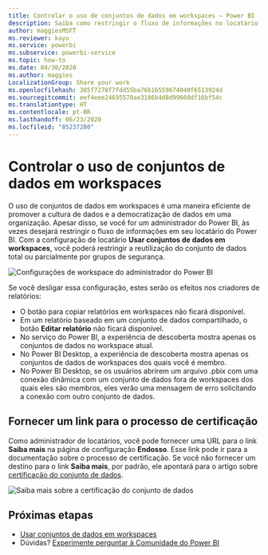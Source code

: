 ```yaml
---
title: Controlar o uso de conjuntos de dados em workspaces – Power BI
description: Saiba como restringir o fluxo de informações no locatário do Power BI.
author: maggiesMSFT
ms.reviewer: kayu
ms.service: powerbi
ms.subservice: powerbi-service
ms.topic: how-to
ms.date: 04/30/2020
ms.author: maggies
LocalizationGroup: Share your work
ms.openlocfilehash: 385f7278f7fdd55ba76b1b559674040f6513924d
ms.sourcegitcommit: eef4eee24695570ae3186b4d8d99660df16bf54c
ms.translationtype: HT
ms.contentlocale: pt-BR
ms.lasthandoff: 06/23/2020
ms.locfileid: "85237280"
---
```

# <a name="control-the-use-of-datasets-across-workspaces"></a>Controlar o uso de conjuntos de dados em workspaces

O uso de conjuntos de dados em workspaces é uma maneira eficiente de promover a cultura de dados e a democratização de dados em uma organização. Apesar disso, se você for um administrador do Power BI, às vezes desejará restringir o fluxo de informações em seu locatário do Power BI. Com a configuração de locatário **Usar conjuntos de dados em workspaces**, você poderá restringir a reutilização do conjunto de dados total ou parcialmente por grupos de segurança.

![Configurações de workspace do administrador do Power BI](media/service-datasets-admin-across-workspaces/power-bi-admin-workspace-settings.png)

Se você desligar essa configuração, estes serão os efeitos nos criadores de relatórios:

- O botão para copiar relatórios em workspaces não ficará disponível. 
- Em um relatório baseado em um conjunto de dados compartilhado, o botão **Editar relatório** não ficará disponível.
- No serviço do Power BI, a experiência de descoberta mostra apenas os conjuntos de dados no workspace atual.
- No Power BI Desktop, a experiência de descoberta mostra apenas os conjuntos de dados de workspaces dos quais você é membro.
- No Power BI Desktop, se os usuários abrirem um arquivo .pbix com uma conexão dinâmica com um conjunto de dados fora de workspaces dos quais eles são membros, eles verão uma mensagem de erro solicitando a conexão com outro conjunto de dados.

## <a name="provide-a-link-for-the-certification-process"></a>Fornecer um link para o processo de certificação

Como administrador de locatários, você pode fornecer uma URL para o link **Saiba mais** na página de configuração **Endosso**.  Esse link pode ir para a documentação sobre o processo de certificação. Se você não fornecer um destino para o link **Saiba mais**, por padrão, ele apontará para o artigo sobre [certificação do conjunto de dados](service-datasets-certify.md).

![Saiba mais sobre a certificação do conjunto de dados](media/service-datasets-certify-promote/power-bi-dataset-learn-more-certification.png)

## <a name="next-steps"></a>Próximas etapas

- [Usar conjuntos de dados em workspaces](service-datasets-across-workspaces.md)
- Dúvidas? [Experimente perguntar à Comunidade do Power BI](https://community.powerbi.com/)
